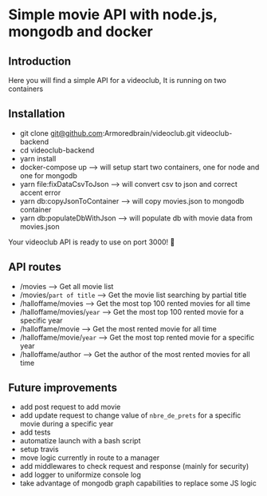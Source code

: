 # Simple movie API with node.js, mongodb and docker 

## Introduction
Here you will find a simple API for a videoclub, It is running on two containers

## Installation
* git clone git@github.com:Armoredbrain/videoclub.git videoclub-backend
* cd videoclub-backend 
* yarn install
* docker-compose up --> will setup start two containers, one for node and one for mongodb
* yarn file:fixDataCsvToJson --> will convert csv to json and correct accent error
* yarn db:copyJsonToContainer --> will copy movies.json to mongodb container
* yarn db:populateDbWithJson --> will populate db with movie data from movies.json

Your videoclub API is ready to use on port 3000! :rocket:

## API routes
* /movies --> Get all movie list 
* /movies/`part of title` --> Get the movie list searching by partial title
* /halloffame/movies --> Get the most top 100 rented movies for all time
* /halloffame/movies/`year` --> Get the most top 100 rented movie for a specific year
* /halloffame/movie --> Get the most rented movie for all time
* /halloffame/movie/`year` --> Get the most top rented movie for a specific year
* /halloffame/author --> Get the author of the most rented movies for all time

## Future improvements
* add post request to add movie
* add update request to change value of `nbre_de_prets` for a specific movie during a specific year
* add tests
* automatize launch with a bash script
* setup travis
* move logic currently in route to a manager
* add middlewares to check request and response (mainly for security)
* add logger to uniformize console log
* take advantage of mongodb graph capabilities to replace some JS logic
